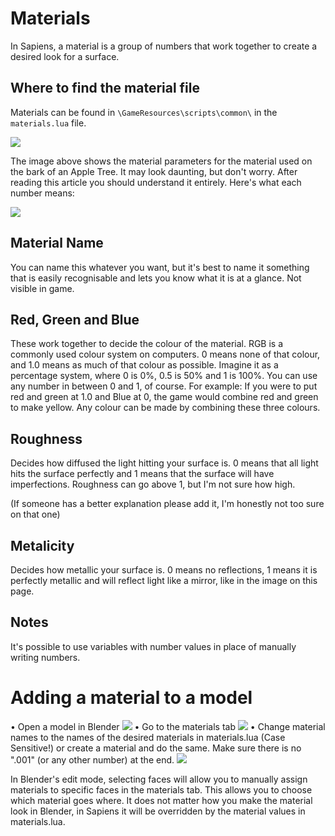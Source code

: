 # Materials

In Sapiens, a material is a group of numbers that work together to create a desired look for a surface.

## Where to find the material file
Materials can be found in `\GameResources\scripts\common\` in the `materials.lua` file.

![](/images/materials/material_parameters.png)

The image above shows the material parameters for the material used on the bark of an Apple Tree. It may look daunting, but don't worry. After reading this article you should understand it entirely. Here's what each number means:

![](/images/materials/material_parameters_explained.png)

## Material Name
You can name this whatever you want, but it's best to name it something that is easily recognisable and lets you know what it is at a glance. Not visible in game.

## Red, Green and Blue
These work together to decide the colour of the material. RGB is a commonly used colour system on computers. 0 means none of that colour, and 1.0 means as much of that colour as possible. Imagine it as a percentage system, where 0 is 0%, 0.5 is 50% and 1 is 100%. You can use any number in between 0 and 1, of course. For example: If you were to put red and green at 1.0 and Blue at 0, the game would combine red and green to make yellow. Any colour can be made by combining these three colours.

## Roughness
Decides how diffused the light hitting your surface is. 0 means that all light hits the surface perfectly and 1 means that the surface will have imperfections. Roughness can go above 1, but I'm not sure how high.

(If someone has a better explanation please add it, I'm honestly not too sure on that one)

## Metalicity
Decides how metallic your surface is. 0 means no reflections, 1 means it is perfectly metallic and will reflect light like a mirror, like in the image on this page.

## Notes
It's possible to use variables with number values in place of manually writing numbers.

# Adding a material to a model

• Open a model in Blender
![](/images/materials/alpaca_in_blender.png)
• Go to the materials tab
![](/images/materials/materials_tab.png)
• Change material names to the names of the desired materials in materials.lua (Case Sensitive!) or create a material and do the same. Make sure there is no ".001" (or any other number) at the end.
![](/images/materials/material_names.png)

In Blender's edit mode, selecting faces will allow you to manually assign materials to specific faces in the materials tab. This allows you to choose which material goes where. It does not matter how you make the material look in Blender, in Sapiens it will be overridden by the material values in materials.lua.

